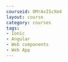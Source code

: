 ```yaml
---
courseid: OMrAxI5cXm4
layout: course
category: courses
tags:
- Ionic
- Angular
- Web components
- Web App
---
```

